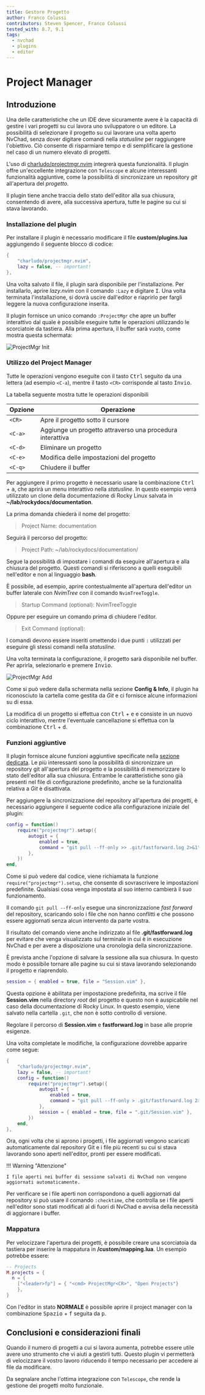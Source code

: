 ```yaml
---
title: Gestore Progetto
author: Franco Colussi
contributors: Steven Spencer, Franco Colussi
tested_with: 8.7, 9.1
tags:
  - nvchad
  - plugins
  - editor
---
```


# Project Manager

## Introduzione

Una delle caratteristiche che un IDE deve sicuramente avere è la capacità di gestire i vari progetti su cui lavora uno sviluppatore o un editore. La possibilità di selezionare il progetto su cui lavorare una volta aperto NvChad, senza dover digitare comandi nella *statusline* per raggiungere l'obiettivo. Ciò consente di risparmiare tempo e di semplificare la gestione nel caso di un numero elevato di progetti.

L'uso di [charludo/projectmgr.nvim](https://github.com/charludo/projectmgr.nvim) integrerà questa funzionalità. Il plugin offre un'eccellente integrazione con `Telescope` e alcune interessanti funzionalità aggiuntive, come la possibilità di sincronizzare un repository *git* all'apertura del *progetto*.

Il plugin tiene anche traccia dello stato dell'editor alla sua chiusura, consentendo di avere, alla successiva apertura, tutte le pagine su cui si stava lavorando.

### Installazione del plugin

Per installare il plugin è necessario modificare il file **custom/plugins.lua** aggiungendo il seguente blocco di codice:

```lua
{
    "charludo/projectmgr.nvim",
    lazy = false, -- important!
},
```

Una volta salvato il file, il plugin sarà disponibile per l'installazione. Per installarlo, aprire *lazy.nvim* con il comando `:Lazy` e digitare <kbd>I</kbd>. Una volta terminata l'installazione, si dovrà uscire dall'editor e riaprirlo per fargli leggere la nuova configurazione inserita.

Il plugin fornisce un unico comando `:ProjectMgr` che apre un buffer interattivo dal quale è possibile eseguire tutte le operazioni utilizzando le scorciatoie da tastiera. Alla prima apertura, il buffer sarà vuoto, come mostra questa schermata:

![ProjectMgr Init](./images/projectmgr_init.png)

### Utilizzo del Project Manager

Tutte le operazioni vengono eseguite con il tasto <kbd>Ctrl</kbd> seguito da una lettera (ad esempio `<C-a`), mentre il tasto `<CR>` corrisponde al tasto <kbd>Invio</kbd>.

La tabella seguente mostra tutte le operazioni disponibili

| Opzione       | Operazione                                                |
| ------------- | --------------------------------------------------------- |
| `<CR>`  | Apre il progetto sotto il cursore                         |
| `<C-a>` | Aggiunge un progetto attraverso una procedura interattiva |
| `<C-d>` | Eliminare un progetto                                     |
| `<C-e>` | Modifica delle impostazioni del progetto                  |
| `<C-q>` | Chiudere il buffer                                        |

Per aggiungere il primo progetto è necessario usare la combinazione <kbd>Ctrl</kbd> + <kbd>a</kbd>, che aprirà un menu interattivo nella *statusline*. In questo esempio verrà utilizzato un clone della documentazione di Rocky Linux salvata in **~/lab/rockydocs/documentation**.

La prima domanda chiederà il nome del progetto:

> Project Name: documentation

Seguirà il percorso del progetto:

> Project Path: ~/lab/rockydocs/documentation/

Segue la possibilità di impostare i comandi da eseguire all'apertura e alla chiusura del progetto. Questi comandi si riferiscono a quelli eseguibili nell'editor e non al linguaggio **bash**.

È possibile, ad esempio, aprire contestualmente all'apertura dell'editor un buffer laterale con *NvimTree* con il comando `NvimTreeToggle`.

> Startup Command (optional): NvimTreeToggle

Oppure per eseguire un comando prima di chiudere l'editor.

> Exit Command (optional):

I comandi devono essere inseriti omettendo i due punti `:` utilizzati per eseguire gli stessi comandi nella *statusline.*

Una volta terminata la configurazione, il progetto sarà disponibile nel buffer. Per aprirla, selezionarlo e premere <kbd>Invio</kbd>.

![ProjectMgr Add](./images/projectmgr_add.png)

Come si può vedere dalla schermata nella sezione **Config & Info**, il plugin ha riconosciuto la cartella come gestita da *Git* e ci fornisce alcune informazioni su di essa.

La modifica di un progetto si effettua con <kbd>Ctrl</kbd> + <kbd>e</kbd> e consiste in un nuovo ciclo interattivo, mentre l'eventuale cancellazione si effettua con la combinazione <kbd>Ctrl</kbd> + <kbd>d</kbd>.

### Funzioni aggiuntive

Il plugin fornisce alcune funzioni aggiuntive specificate nella [sezione dedicata](https://github.com/charludo/projectmgr.nvim#%EF%B8%8F-configuration). Le più interessanti sono la possibilità di sincronizzare un repository git all'apertura del progetto e la possibilità di memorizzare lo stato dell'editor alla sua chiusura. Entrambe le caratteristiche sono già presenti nel file di configurazione predefinito, anche se la funzionalità relativa a *Git* è disattivata.

Per aggiungere la sincronizzazione del repository all'apertura dei progetti, è necessario aggiungere il seguente codice alla configurazione iniziale del plugin:

```lua
config = function()
    require("projectmgr").setup({
        autogit = {
            enabled = true,
            command = "git pull --ff-only >> .git/fastforward.log 2>&1",
        },
    })
end,
```

Come si può vedere dal codice, viene richiamata la funzione `require("projectmgr").setup`, che consente di sovrascrivere le impostazioni predefinite. Qualsiasi cosa venga impostata al suo interno cambierà il suo funzionamento.

Il comando `git pull --ff-only` esegue una sincronizzazione *fast forward* del repository, scaricando solo i file che non hanno conflitti e che possono essere aggiornati senza alcun intervento da parte vostra.

Il risultato del comando viene anche indirizzato al file **.git/fastforward.log** per evitare che venga visualizzato sul terminale in cui è in esecuzione NvChad e per avere a disposizione una cronologia della sincronizzazione.

È prevista anche l'opzione di salvare la sessione alla sua chiusura. In questo modo è possibile tornare alle pagine su cui si stava lavorando selezionando il progetto e riaprendolo.

```lua
session = { enabled = true, file = "Session.vim" },
```

Questa opzione è abilitata per impostazione predefinita, ma scrive il file **Session.vim** nella directory *root* del progetto e questo non è auspicabile nel caso della documentazione di Rocky Linux. In questo esempio, viene salvato nella cartella `.git`, che non è sotto controllo di versione.

Regolare il percorso di **Session.vim** e **fastforward.log** in base alle proprie esigenze.

Una volta completate le modifiche, la configurazione dovrebbe apparire come segue:

```lua
{
    "charludo/projectmgr.nvim",
    lazy = false, -- important!
    config = function()
        require("projectmgr").setup({
            autogit = {
                enabled = true,
                command = "git pull --ff-only > .git/fastforward.log 2>&1",
            },
            session = { enabled = true, file = ".git/Session.vim" },
        })
    end,
},
```

Ora, ogni volta che si aprono i progetti, i file aggiornati vengono scaricati automaticamente dal repository Git e i file più recenti su cui si stava lavorando sono aperti nell'editor, pronti per essere modificati.

!!! Warning "Attenzione"

    I file aperti nei buffer di sessione salvati di NvChad non vengono aggiornati automaticamente.

Per verificare se i file aperti non corrispondono a quelli aggiornati dal repository si può usare il comando `:checktime`, che controlla se i file aperti nell'editor sono stati modificati al di fuori di NvChad e avvisa della necessità di aggiornare i buffer.

### Mappatura

Per velocizzare l'apertura dei progetti, è possibile creare una scorciatoia da tastiera per inserire la mappatura in **/custom/mapping.lua**. Un esempio potrebbe essere:

```lua
-- Projects
M.projects = {
  n = {
    ["<leader>fp"] = { "<cmd> ProjectMgr<CR>", "Open Projects"}
    },
}
```

Con l'editor in stato **NORMALE** è possibile aprire il project manager con la combinazione <kbd>Spazio</kbd> + <kbd>f</kbd> seguita da <kbd>p</kbd>.

## Conclusioni e considerazioni finali

Quando il numero di progetti a cui si lavora aumenta, potrebbe essere utile avere uno strumento che vi aiuti a gestirli tutti. Questo plugin vi permetterà di velocizzare il vostro lavoro riducendo il tempo necessario per accedere ai file da modificare.

Da segnalare anche l'ottima integrazione con `Telescope`, che rende la gestione dei progetti molto funzionale.
